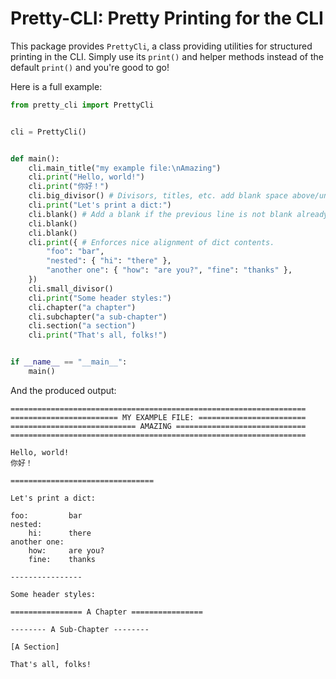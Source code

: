 # Pretty-CLI: Pretty Printing for the CLI

This package provides `PrettyCli`, a class providing utilities for structured printing in the CLI. Simply use its `print()` and helper methods instead of the default `print()` and you're good to go!

Here is a full example:

```python
from pretty_cli import PrettyCli


cli = PrettyCli()


def main():
    cli.main_title("my example file:\nAmazing")
    cli.print("Hello, world!")
    cli.print("你好！")
    cli.big_divisor() # Divisors, titles, etc. add blank space above/under as needed.
    cli.print("Let's print a dict:")
    cli.blank() # Add a blank if the previous line is not blank already.
    cli.blank()
    cli.blank()
    cli.print({ # Enforces nice alignment of dict contents.
        "foo": "bar",
        "nested": { "hi": "there" },
        "another one": { "how": "are you?", "fine": "thanks" },
    })
    cli.small_divisor()
    cli.print("Some header styles:")
    cli.chapter("a chapter")
    cli.subchapter("a sub-chapter")
    cli.section("a section")
    cli.print("That's all, folks!")


if __name__ == "__main__":
    main()

```

And the produced output:

```
==================================================================
======================== MY EXAMPLE FILE: ========================
============================ AMAZING =============================
==================================================================

Hello, world!
你好！

================================

Let's print a dict:

foo:         bar
nested:
    hi:      there
another one:
    how:     are you?
    fine:    thanks

----------------

Some header styles:

================ A Chapter ================

-------- A Sub-Chapter --------

[A Section]

That's all, folks!
```
